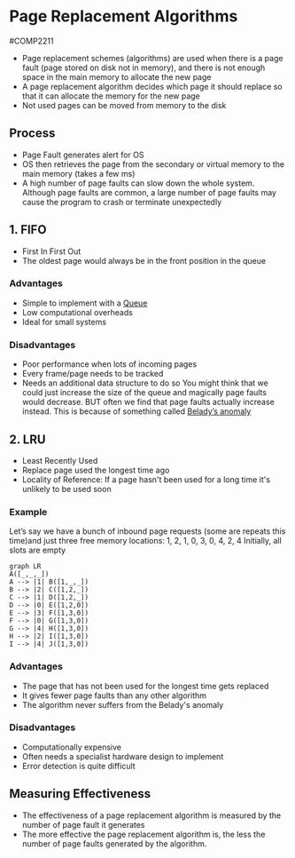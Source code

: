 # Page Replacement Algorithms
#COMP2211 
- Page replacement schemes (algorithms) are used when there is a page fault (page stored on disk not in memory), and there is not enough space in the main memory to allocate the new page
- A page replacement algorithm decides which page it should replace so that it can allocate the memory for the new page
- Not used pages can be moved from memory to the disk
## Process
- Page Fault generates alert for OS
- OS then retrieves the page from the secondary or virtual memory to the main memory (takes a few ms)
- A high number of page faults can slow down the whole system. Although page faults are common, a large number of page faults may cause the program to crash or terminate unexpectedly
## 1. FIFO
- First In First Out
- The oldest page would always be in the front position in the queue
### Advantages
- Simple to implement with a [Queue](../../Mathematics/Algorithms/Queues.md)
- Low computational overheads
- Ideal for small systems
### Disadvantages
- Poor performance when lots of incoming pages
- Every frame/page needs to be tracked
- Needs an additional data structure to do so
You might think that we could just increase the size of the queue and magically page faults would decrease. BUT often we find that page faults actually increase instead. This is because of something called [Belady’s anomaly](https://en.wikipedia.org/wiki/B%C3%A9l%C3%A1dy's_anomaly)
## 2. LRU
- Least Recently Used
- Replace page used the longest time ago
- Locality of Reference: If a page hasn't been used for a long time it's unlikely to be used soon
### Example
Let’s say we have a bunch of inbound page requests (some are repeats this time)and just three free memory locations:
	1, 2, 1, 0, 3, 0, 4, 2, 4
Initially, all slots are empty
```mermaid
graph LR
A([_,_,_])
A --> |1| B([1,_,_]) 
B --> |2| C([1,2,_]) 
C --> |1| D([1,2,_]) 
D --> |0| E([1,2,0]) 
E --> |3| F([1,3,0]) 
F --> |0| G([1,3,0]) 
G --> |4| H([1,3,0]) 
H --> |2| I([1,3,0]) 
I --> |4| J([1,3,0]) 
```
### Advantages
- The page that has not been used for the longest time gets replaced
- It gives fewer page faults than any other algorithm
- The algorithm never suffers from the Belady's anomaly
### Disadvantages
- Computationally expensive
- Often needs a specialist hardware design to implement
- Error detection is quite difficult
## Measuring Effectiveness
- The effectiveness of a page replacement algorithm is measured by the number of page fault it generates
- The more effective the page replacement algorithm is, the less the number of page faults generated by the algorithm.